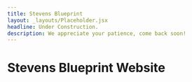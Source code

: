 ```yaml
---
title: Stevens Blueprint
layout: _layouts/Placeholder.jsx
headline: Under Construction.
description: We appreciate your patience, come back soon!
---
```


# Stevens Blueprint Website